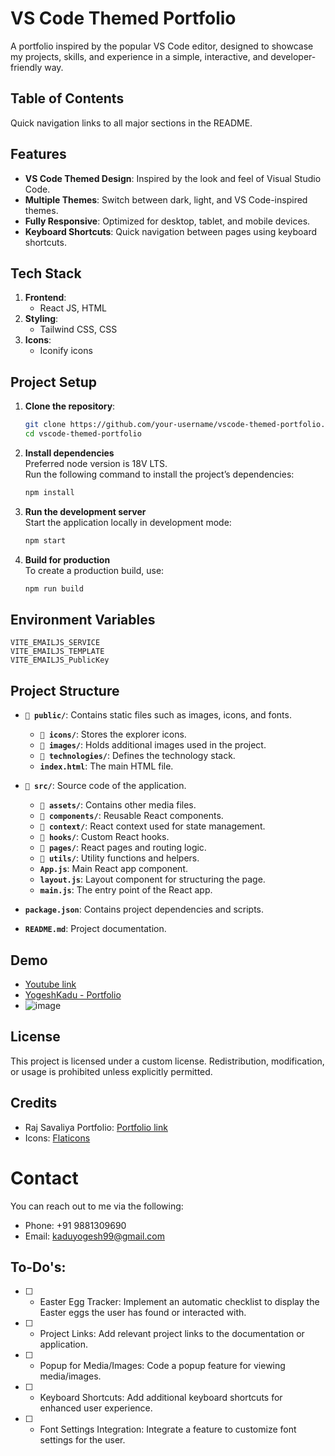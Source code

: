 # VS Code Themed Portfolio

A portfolio inspired by the popular VS Code editor, designed to showcase my projects, skills, and experience in a simple, interactive, and developer-friendly way.

## Table of Contents
Quick navigation links to all major sections in the README.

## Features
- **VS Code Themed Design**: Inspired by the look and feel of Visual Studio Code.
- **Multiple Themes**: Switch between dark, light, and VS Code-inspired themes.
- **Fully Responsive**: Optimized for desktop, tablet, and mobile devices.
- **Keyboard Shortcuts**: Quick navigation between pages using keyboard shortcuts.

## Tech Stack
1. **Frontend**:
    - React JS, HTML
2. **Styling**:
    - Tailwind CSS, CSS
3. **Icons**:
    - Iconify icons

## Project Setup
1. **Clone the repository**:

    ```bash
    git clone https://github.com/your-username/vscode-themed-portfolio.git
    cd vscode-themed-portfolio  
    ```

2. **Install dependencies**  
   Preferred node version is 18V LTS.  
   Run the following command to install the project’s dependencies:

    ```bash
    npm install
    ```

3. **Run the development server**  
   Start the application locally in development mode:

    ```bash
    npm start
    ```

4. **Build for production**  
   To create a production build, use:

    ```bash
    npm run build
    ```

## Environment Variables
```plaintext
VITE_EMAILJS_SERVICE
VITE_EMAILJS_TEMPLATE
VITE_EMAILJS_PublicKey
```

## Project Structure
- **`📁 public/`**: Contains static files such as images, icons, and fonts.
  - **`📁 icons/`**: Stores the explorer icons.
  - **`📁 images/`**: Holds additional images used in the project.
  - **`📁 technologies/`**: Defines the technology stack.
  - **`index.html`**: The main HTML file.

- **`📁 src/`**: Source code of the application.
  - **`📁 assets/`**: Contains other media files.
  - **`📁 components/`**: Reusable React components.
  - **`📁 context/`**: React context used for state management.
  - **`📁 hooks/`**: Custom React hooks.
  - **`📁 pages/`**: React pages and routing logic.
  - **`📁 utils/`**: Utility functions and helpers.
  - **`App.js`**: Main React app component.
  - **`layout.js`**: Layout component for structuring the page.
  - **`main.js`**: The entry point of the React app.

- **`package.json`**: Contains project dependencies and scripts.
- **`README.md`**: Project documentation.


## Demo
* [Youtube link](https://www.youtube.com/watch?v=1SN0oA5YAnk&t=0s)
* [YogeshKadu - Portfolio](https://yogeshkadu.netlify.app/)
* ![image](https://github.com/user-attachments/assets/b2616b4f-f476-404a-94be-84ba9521e060)


## License
This project is licensed under a custom license. Redistribution, modification, or usage is prohibited unless explicitly permitted.

## Credits
* Raj Savaliya Portfolio: [Portfolio link](https://www.rajsavaliya.com)
* Icons: [Flaticons](https://www.flaticon.com/)

# Contact
You can reach out to me via the following:

* Phone: +91 9881309690
* Email: kaduyogesh99@gmail.com

## To-Do's:
- [ ] - Easter Egg Tracker: Implement an automatic checklist to display the Easter eggs the user has found or interacted with.
- [ ] - Project Links: Add relevant project links to the documentation or application.
- [ ] - Popup for Media/Images: Code a popup feature for viewing media/images.
- [ ] - Keyboard Shortcuts: Add additional keyboard shortcuts for enhanced user experience.
- [ ] - Font Settings Integration: Integrate a feature to customize font settings for the user.

